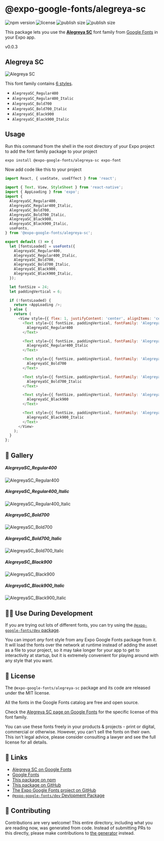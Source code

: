 # @expo-google-fonts/alegreya-sc

![npm version](https://flat.badgen.net/npm/v/@expo-google-fonts/alegreya-sc)
![license](https://flat.badgen.net/github/license/expo/google-fonts)
![publish size](https://flat.badgen.net/packagephobia/install/@expo-google-fonts/alegreya-sc)
![publish size](https://flat.badgen.net/packagephobia/publish/@expo-google-fonts/alegreya-sc)

This package lets you use the [**Alegreya SC**](https://fonts.google.com/specimen/Alegreya+SC) font family from [Google Fonts](https://fonts.google.com/) in your Expo app.

v0.0.3

## Alegreya SC

![Alegreya SC](./font-family.png)

This font family contains [6 styles](#-gallery).

- `AlegreyaSC_Regular400`
- `AlegreyaSC_Regular400_Italic`
- `AlegreyaSC_Bold700`
- `AlegreyaSC_Bold700_Italic`
- `AlegreyaSC_Black900`
- `AlegreyaSC_Black900_Italic`

## Usage

Run this command from the shell in the root directory of your Expo project to add the font family package to your project
```sh
expo install @expo-google-fonts/alegreya-sc expo-font
```

Now add code like this to your project
```js
import React, { useState, useEffect } from 'react';

import { Text, View, StyleSheet } from 'react-native';
import { AppLoading } from 'expo';
import {
  AlegreyaSC_Regular400,
  AlegreyaSC_Regular400_Italic,
  AlegreyaSC_Bold700,
  AlegreyaSC_Bold700_Italic,
  AlegreyaSC_Black900,
  AlegreyaSC_Black900_Italic,
  useFonts,
} from '@expo-google-fonts/alegreya-sc';

export default () => {
  let [fontsLoaded] = useFonts({
    AlegreyaSC_Regular400,
    AlegreyaSC_Regular400_Italic,
    AlegreyaSC_Bold700,
    AlegreyaSC_Bold700_Italic,
    AlegreyaSC_Black900,
    AlegreyaSC_Black900_Italic,
  });

  let fontSize = 24;
  let paddingVertical = 6;

  if (!fontsLoaded) {
    return <AppLoading />;
  } else {
    return (
      <View style={{ flex: 1, justifyContent: 'center', alignItems: 'center' }}>
        <Text style={{ fontSize, paddingVertical, fontFamily: 'AlegreyaSC_Regular400' }}>
          AlegreyaSC_Regular400
        </Text>

        <Text style={{ fontSize, paddingVertical, fontFamily: 'AlegreyaSC_Regular400_Italic' }}>
          AlegreyaSC_Regular400_Italic
        </Text>

        <Text style={{ fontSize, paddingVertical, fontFamily: 'AlegreyaSC_Bold700' }}>
          AlegreyaSC_Bold700
        </Text>

        <Text style={{ fontSize, paddingVertical, fontFamily: 'AlegreyaSC_Bold700_Italic' }}>
          AlegreyaSC_Bold700_Italic
        </Text>

        <Text style={{ fontSize, paddingVertical, fontFamily: 'AlegreyaSC_Black900' }}>
          AlegreyaSC_Black900
        </Text>

        <Text style={{ fontSize, paddingVertical, fontFamily: 'AlegreyaSC_Black900_Italic' }}>
          AlegreyaSC_Black900_Italic
        </Text>
      </View>
    );
  }
};

```

## 🔡 Gallery

##### AlegreyaSC_Regular400
![AlegreyaSC_Regular400](./7449fd0507a0808ae452506eb8fb2fb46b4abe72f8f5d982b25c963ba93bc094.ttf.png)

##### AlegreyaSC_Regular400_Italic
![AlegreyaSC_Regular400_Italic](./6b36a9c6614f3cea8c2846f74b6823f8d3c5edd8a8b2319eccae142e3bb42738.ttf.png)

##### AlegreyaSC_Bold700
![AlegreyaSC_Bold700](./16e159f79c1929fa884f232e47d45cb0cc16a55a22b127359024868245f4a2d4.ttf.png)

##### AlegreyaSC_Bold700_Italic
![AlegreyaSC_Bold700_Italic](./6920f9042274d5d0b37753d233b86c7066a47d1cb94015d70ecbb9a76359faa7.ttf.png)

##### AlegreyaSC_Black900
![AlegreyaSC_Black900](./d591a36a0d78f0315b16c23983d84d6d8b4bbf8ea5b5879019cad423941d5990.ttf.png)

##### AlegreyaSC_Black900_Italic
![AlegreyaSC_Black900_Italic](./d312d023b86792b3a0f7cd9594498720cdb9feb7bec946d75a3f25f6580c19c7.ttf.png)


## 👩‍💻 Use During Development

If you are trying out lots of different fonts, you can try using the [`@expo-google-fonts/dev` package](https://github.com/expo/google-fonts/tree/master/font-packages/dev#readme).

You can import *any* font style from any Expo Google Fonts package from it. It will load the fonts
over the network at runtime instead of adding the asset as a file to your project, so it may take longer
for your app to get to interactivity at startup, but it is extremely convenient
for playing around with any style that you want.

## 📖 License

The `@expo-google-fonts/alegreya-sc` package and its code are released under the MIT license.

All the fonts in the Google Fonts catalog are free and open source.

Check the [Alegreya SC page on Google Fonts](https://fonts.google.com/specimen/Alegreya+SC) for the specific license of this font family.

You can use these fonts freely in your products & projects - print or digital, commercial or otherwise. However, you can't sell the fonts on their own. This isn't legal advice, please consider consulting a lawyer and see the full license for all details.

## 🔗 Links

- [Alegreya SC on Google Fonts](https://fonts.google.com/specimen/Alegreya+SC)
- [Google Fonts](https://fonts.google.com/)
- [This package on npm](https://www.npmjs.com/package/@expo-google-fonts/alegreya-sc)
- [This package on GitHub](https://github.com/expo/google-fonts/tree/master/font-packages/alegreya-sc)
- [The Expo Google Fonts project on GitHub](https://github.com/expo/google-fonts)
- [`@expo-google-fonts/dev` Devlopment Package](https://github.com/expo/google-fonts/tree/master/font-packages/dev)


## 🤝 Contributing

Contributions are very welcome! This entire directory, including what you are reading now, was generated from code. Instead of submitting PRs to this directly, please make contributions to [the generator](https://github.com/expo/google-fonts/tree/master/packages/generator) instead.
